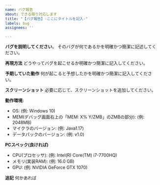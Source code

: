```yaml
---
name: バグ報告
about: できる限り対応します
title: "【バグ報告】-ここにタイトルを記入-"
labels: bug
assignees: ''

---
```


**バグを説明してください**。
そのバグが何であるかを明確かつ簡潔に記述してください。

**再現方法**
どうやってバグを起こせるか明確かつ簡潔に記入してください。

**予期していた動作**
何が起こると予想したかを明確かつ簡潔に記入してください。

**スクリーンショット**
必要に応じて、スクリーンショットを追加してください。

**動作環境:**
 - OS: (例: Windows 10)
 - MEM(デバッグ画面右上の「MEM: X% Y/ZMB」のZMBの部分): (例: 2048MB)
 - マイクラのバージョン: (例: Java1.17)
 - データパックのバージョン: (例: v1.0)

**PCスペック(良ければ)**
 - CPU(プロセッサ): (例: Intel(R) Core(TM) i7-7700HQ)
 - メモリ(実装RAM): (例: 16.0 GB)
 - GPU: (例: NVIDIA GeForce GTX 1070)

**追記**
何かあれば
